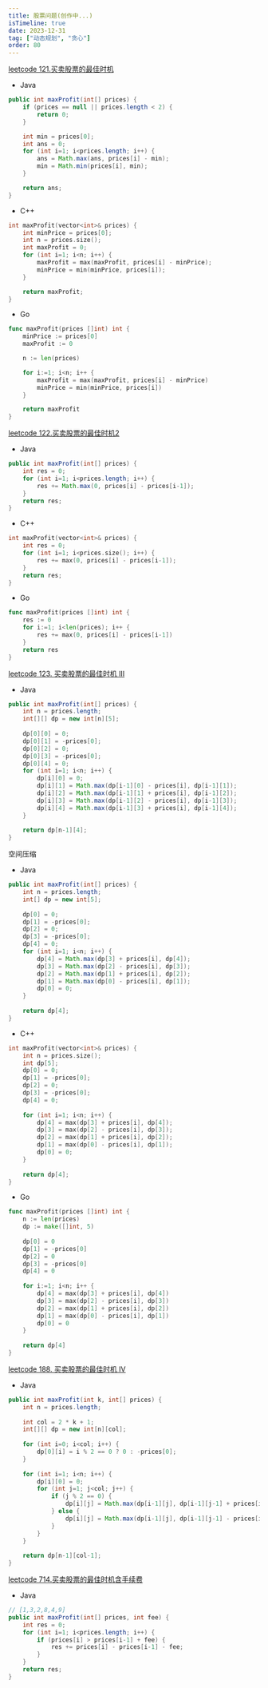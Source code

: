 ```yaml
---
title: 股票问题(创作中...)
isTimeline: true
date: 2023-12-31
tag: ["动态规划", "贪心"]
order: 80
---
```








<a href="https://leetcode.cn/problems/best-time-to-buy-and-sell-stock">leetcode 121.买卖股票的最佳时机</a>

- Java

```java
public int maxProfit(int[] prices) {
    if (prices == null || prices.length < 2) {
        return 0;
    }

    int min = prices[0];
    int ans = 0;
    for (int i=1; i<prices.length; i++) {
        ans = Math.max(ans, prices[i] - min);
        min = Math.min(prices[i], min);
    }

    return ans;
}
```

- C++

```c++
int maxProfit(vector<int>& prices) {
    int minPrice = prices[0];
    int n = prices.size();
    int maxProfit = 0;
    for (int i=1; i<n; i++) {
        maxProfit = max(maxProfit, prices[i] - minPrice);
        minPrice = min(minPrice, prices[i]);
    }

    return maxProfit;
}
```

- Go

```go
func maxProfit(prices []int) int {
    minPrice := prices[0]
    maxProfit := 0

    n := len(prices)

    for i:=1; i<n; i++ {
        maxProfit = max(maxProfit, prices[i] - minPrice)
        minPrice = min(minPrice, prices[i])
    }

    return maxProfit
}
```



<a href="https://leetcode.cn/problems/best-time-to-buy-and-sell-stock-ii">leetcode 122.买卖股票的最佳时机2</a>

- Java

```java
public int maxProfit(int[] prices) {
    int res = 0;
    for (int i=1; i<prices.length; i++) {
        res += Math.max(0, prices[i] - prices[i-1]);
    }
    return res;
}
```

- C++

```cpp
int maxProfit(vector<int>& prices) {
	int res = 0;
    for (int i=1; i<prices.size(); i++) {
        res += max(0, prices[i] - prices[i-1]);
    }
    return res;
}
```



- Go

```go
func maxProfit(prices []int) int {
    res := 0
    for i:=1; i<len(prices); i++ {
        res += max(0, prices[i] - prices[i-1])
    }
    return res
}
```



<a href="https://leetcode.cn/problems/best-time-to-buy-and-sell-stock-iii">leetcode 123. 买卖股票的最佳时机 III</a>

- Java

```java
public int maxProfit(int[] prices) {
	int n = prices.length;
    int[][] dp = new int[n][5];
    
    dp[0][0] = 0;
    dp[0][1] = -prices[0];
    dp[0][2] = 0;
    dp[0][3] = -prices[0];
    dp[0][4] = 0;
    for (int i=1; i<n; i++) {
        dp[i][0] = 0;
        dp[i][1] = Math.max(dp[i-1][0] - prices[i], dp[i-1][1]);
        dp[i][2] = Math.max(dp[i-1][1] + prices[i], dp[i-1][2]);
        dp[i][3] = Math.max(dp[i-1][2] - prices[i], dp[i-1][3]);
        dp[i][4] = Math.max(dp[i-1][3] + prices[i], dp[i-1][4]);
    }
    
    return dp[n-1][4];
}
```

空间压缩

- Java

```java
public int maxProfit(int[] prices) {
	int n = prices.length;
    int[] dp = new int[5];
    
    dp[0] = 0;
    dp[1] = -prices[0];
    dp[2] = 0;
    dp[3] = -prices[0];
    dp[4] = 0;
    for (int i=1; i<n; i++) {
        dp[4] = Math.max(dp[3] + prices[i], dp[4]);
        dp[3] = Math.max(dp[2] - prices[i], dp[3]);
        dp[2] = Math.max(dp[1] + prices[i], dp[2]);
        dp[1] = Math.max(dp[0] - prices[i], dp[1]);
        dp[0] = 0;
    }
    
    return dp[4];
}
```

- C++

```cpp
int maxProfit(vector<int>& prices) {
	int n = prices.size();
    int dp[5];
    dp[0] = 0;
    dp[1] = -prices[0];
    dp[2] = 0;
    dp[3] = -prices[0];
    dp[4] = 0;
    
    for (int i=1; i<n; i++) {
        dp[4] = max(dp[3] + prices[i], dp[4]);
        dp[3] = max(dp[2] - prices[i], dp[3]);
        dp[2] = max(dp[1] + prices[i], dp[2]);
        dp[1] = max(dp[0] - prices[i], dp[1]);
        dp[0] = 0;
    }
    
    return dp[4];
}
```

- Go

```go
func maxProfit(prices []int) int {
    n := len(prices)
    dp := make([]int, 5)
    
    dp[0] = 0
    dp[1] = -prices[0]
    dp[2] = 0
    dp[3] = -prices[0]
    dp[4] = 0
    
    for i:=1; i<n; i++ {
        dp[4] = max(dp[3] + prices[i], dp[4])
        dp[3] = max(dp[2] - prices[i], dp[3])
        dp[2] = max(dp[1] + prices[i], dp[2])
        dp[1] = max(dp[0] - prices[i], dp[1])
        dp[0] = 0
    }
    
    return dp[4]
}
```



<a href="https://leetcode.cn/problems/best-time-to-buy-and-sell-stock-iv">leetcode 188. 买卖股票的最佳时机 IV</a>

- Java

```java
public int maxProfit(int k, int[] prices) {
	int n = prices.length;
    
    int col = 2 * k + 1;
    int[][] dp = new int[n][col];
    
    for (int i=0; i<col; i++) {
        dp[0][i] = i % 2 == 0 ? 0 : -prices[0];
    }
    
    for (int i=1; i<n; i++) {
        dp[i][0] = 0;
        for (int j=1; j<col; j++) {
            if (j % 2 == 0) {
                dp[i][j] = Math.max(dp[i-1][j], dp[i-1][j-1] + prices[i]);
            } else {
                dp[i][j] = Math.max(dp[i-1][j], dp[i-1][j-1] - prices[i]);
            }
        }
    }
    
    return dp[n-1][col-1];
}
```



<a href="https://leetcode.cn/problems/best-time-to-buy-and-sell-stock-with-transaction-fee">leetcode 714.买卖股票的最佳时机含手续费</a>

- Java

```java
// [1,3,2,8,4,9]
public int maxProfit(int[] prices, int fee) {
    int res = 0;
    for (int i=1; i<prices.length; i++) {
        if (prices[i] > prices[i-1] + fee) {
            res += prices[i] - prices[i-1] - fee;
        }
    }
    return res;
}
```

